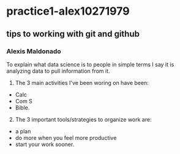 # practice1-alex10271979
## tips to working with git and github
### Alexis Maldonado
To explain what data science is to people in simple terms I say it is analyzing data to pull information from it.
1. The 3 main activities I've been woring on have been:
- Calc
- Com S 
- Bible.
2. The 3 important tools/strategies to organize work are:
- a plan
- do more when you feel more productive
-   start your work sooner.
